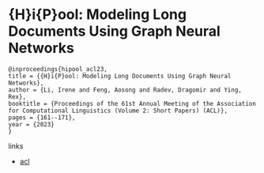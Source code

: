# {H}i{P}ool: Modeling Long Documents Using Graph Neural Networks

```
@inproceedings{hipool_acl23,
title = {{H}i{P}ool: Modeling Long Documents Using Graph Neural Networks},
author = {Li, Irene and Feng, Aosong and Radev, Dragomir and Ying, Rex},
booktitle = {Proceedings of the 61st Annual Meeting of the Association for Computational Linguistics (Volume 2: Short Papers) (ACL)},
pages = {161--171},
year = {2023}
}
```

links
- [acl](https://aclanthology.org/2023.acl-short.16)
